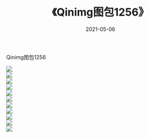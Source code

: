 ﻿---
layout: post
title:  《Qinimg图包1256》
date:   2021-05-06
img: http://imgx.orgx.ga/Qinimg图包/Qinimg图包1256/000.jpg
categories: [美女, 清纯, 唯美]
---

Qinimg图包1256

 ![](http://imgx.orgx.ga/Qinimg图包/Qinimg图包1256/001.jpg) <br>![](http://imgx.orgx.ga/Qinimg图包/Qinimg图包1256/002.jpg) <br>![](http://imgx.orgx.ga/Qinimg图包/Qinimg图包1256/003.jpg) <br>![](http://imgx.orgx.ga/Qinimg图包/Qinimg图包1256/004.jpg) <br>![](http://imgx.orgx.ga/Qinimg图包/Qinimg图包1256/005.jpg) <br>![](http://imgx.orgx.ga/Qinimg图包/Qinimg图包1256/006.jpg) <br>![](http://imgx.orgx.ga/Qinimg图包/Qinimg图包1256/007.jpg) <br>![](http://imgx.orgx.ga/Qinimg图包/Qinimg图包1256/008.jpg) <br>![](http://imgx.orgx.ga/Qinimg图包/Qinimg图包1256/009.jpg) <br>![](http://imgx.orgx.ga/Qinimg图包/Qinimg图包1256/010.jpg) <br>![](http://imgx.orgx.ga/Qinimg图包/Qinimg图包1256/011.jpg) <br>